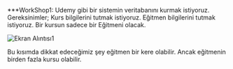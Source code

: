 ***WorkShop1: Udemy gibi bir sistemin veritabanını kurmak istiyoruz. Gereksinimler;
Kurs bilgilerini tutmak istiyoruz. Eğitmen bilgilerini tutmak istiyoruz. Bir kursun sadece bir Eğitmeni olacak.

![Ekran Alıntısı1](https://user-images.githubusercontent.com/77534195/188453310-178ee431-b696-4ed1-9bd6-e4834b9670a6.PNG)

Bu kısımda dikkat edeceğimiz şey eğitmen bir kere olabilir. Ancak eğitmenin birden fazla kursu olabilir.
